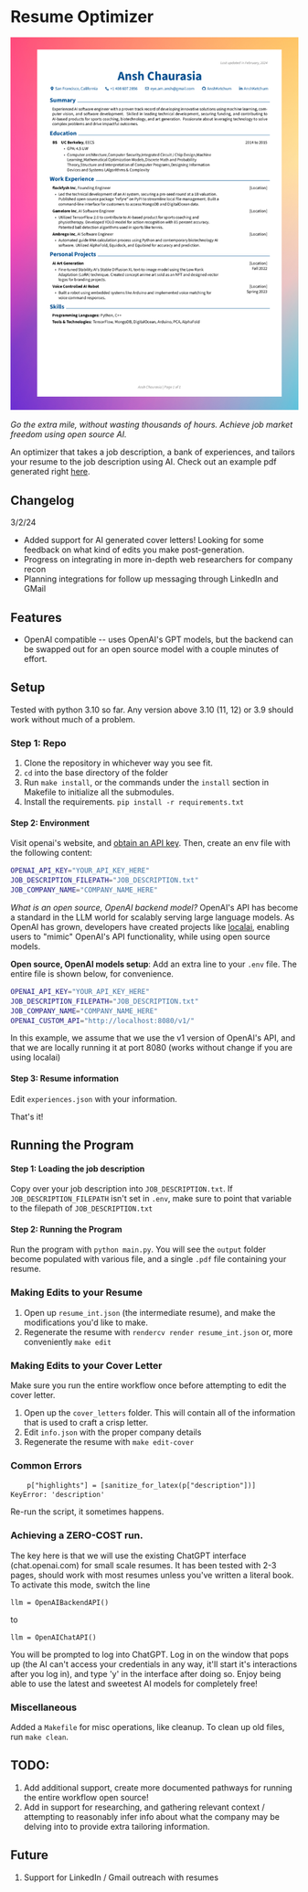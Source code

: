 # Resume Optimizer
![](resume.png)

*Go the extra mile, without wasting thousands of hours. Achieve job market freedom using open source AI.*

An optimizer that takes a job description, a bank of experiences, and tailors your resume to the job description using AI. Check out an example pdf generated right [here](Ansh_Chaurasia_CV.pdf).

## Changelog
3/2/24
- Added support for AI generated cover letters! Looking for some feedback on what kind of edits you make post-generation.
- Progress on integrating in more in-depth web researchers for company recon
- Planning integrations for follow up messaging through LinkedIn and GMail  


## Features
- OpenAI compatible -- uses OpenAI's GPT models, but the backend can be swapped out
for an open source model with a couple minutes of effort.

## Setup
Tested with python 3.10 so far. Any version above 3.10 (11, 12) or 3.9 should work without much of a problem.

### Step 1: Repo
1. Clone the repository in whichever way you see fit.
2. `cd` into the base directory of the folder
3. Run `make install`, or the commands under the `install` section in Makefile to initialize
all the submodules.
4. Install the requirements. `pip install -r requirements.txt`

#### Step 2: Environment 

Visit openai's website, and [obtain an API key](https://www.youtube.com/watch?v=EQQjdwdVQ-M). Then, create an env file with the following content:
```bash
OPENAI_API_KEY="YOUR_API_KEY_HERE"
JOB_DESCRIPTION_FILEPATH="JOB_DESCRIPTION.txt"
JOB_COMPANY_NAME="COMPANY_NAME_HERE"
``` 

*What is an open source, OpenAI backend model?*
OpenAI's API has become a standard in the LLM world for scalably 
serving large language models. As OpenAI has grown, developers have created projects like [localai](asdfasfdhttps://github.com/mudler/LocalAI), enabling users to "mimic" OpenAI's API functionality, while using open source models.

**Open source, OpenAI models setup**: Add an extra line to your `.env` file. The entire file is shown below, for convenience.

```bash
OPENAI_API_KEY="YOUR_API_KEY_HERE"
JOB_DESCRIPTION_FILEPATH="JOB_DESCRIPTION.txt"
JOB_COMPANY_NAME="COMPANY_NAME_HERE"
OPENAI_CUSTOM_API="http://localhost:8080/v1/"
``` 
In this example, we assume that we use the v1 version of OpenAI's API, and that we are locally running it at port 8080 (works without change if you are using localai)

#### Step 3: Resume information
Edit `experiences.json` with your information.

That's it!

## Running the Program

#### Step 1: Loading the job description
Copy over your job description into `JOB_DESCRIPTION.txt`. If `JOB_DESCRIPTION_FILEPATH` isn't set in `.env`, make sure to point that variable to the filepath of `JOB_DESCRIPTION.txt`

#### Step 2: Running the Program
Run the program with `python main.py`. You will see the `output` folder become populated with various file, and a single `.pdf` file containing your resume.

### Making Edits to your Resume
1. Open up `resume_int.json` (the intermediate resume), and make the modifications you'd like to make.
2. Regenerate the resume with `rendercv render resume_int.json` or, more conveniently `make edit`

### Making Edits to your Cover Letter
Make sure you run the entire workflow once before attempting to edit the cover letter.

1. Open up the `cover_letters` folder. This will contain all of the information that is used to craft a crisp letter.
2. Edit `info.json` with the proper company details
3. Regenerate the resume with `make edit-cover`

### Common Errors
```
    p["highlights"] = [sanitize_for_latex(p["description"])]
KeyError: 'description'
```
Re-run the script, it sometimes happens.

### Achieving a ZERO-COST run. 
The key here is that we will use the existing ChatGPT interface (chat.openai.com) for small scale resumes. It has been tested with 2-3 pages, should work with most resumes unless you've written a literal book. To activate this mode, switch the line 

```
llm = OpenAIBackendAPI()
```
to 
```
llm = OpenAIChatAPI()
```
You will be prompted to log into ChatGPT. Log in on the window that pops up (the AI can't access your credentials in any way, it'll start it's interactions after you log in), and type 'y' in the interface after doing so. Enjoy being able to use the latest and sweetest AI models for completely free!
### Miscellaneous
Added a `Makefile` for misc operations, like cleanup. To clean up old files, run `make clean`.

## TODO:
1. Add additional support, create more documented pathways for running the entire workflow open source!
2. Add in support for researching, and gathering relevant context / attempting to reasonably infer info about what the company may be delving into to provide extra tailoring information.

## Future
1. Support for LinkedIn / Gmail outreach with resumes
